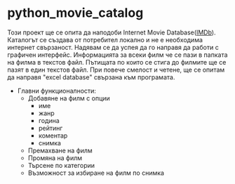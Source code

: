 python_movie_catalog
====================
Този проект ще се опита да наподоби Internet Movie Database([IMDb](http://www.imdb.com/)).
Каталогът се създава от потребител локално и не е необходима интернет свързаност. Надявам се да успея да го направя да работи с  графичен интерфейс. Информацията за всеки филм че се пази в папката на филма в текстов файл. Пътищата по които се стига до филмите ще се пазят в един текстов файл. При повече смелост и четене, ще се опитам да направя "excel database" свързана към програмата.

+ Главни функционалности:
  + Добавяне на филм с опции
    + име
    + жанр
    + година
    + рейтинг
    + коментар
    + снимка
  + Премахване на филм
  + Промяна на филм
  + Търсене по категории
  + Възможност за избиране на филм по снимка
